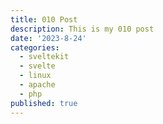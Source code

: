 ```yaml
---
title: 010 Post
description: This is my 010 post
date: '2023-8-24'
categories:
  - sveltekit
  - svelte
  - linux
  - apache
  - php
published: true
---
```


